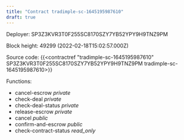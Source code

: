 ```yaml
---
title: "Contract tradimple-sc-1645195987610"
draft: true
---
```

Deployer: SP3Z3KVR3T0F255SC8170SZY7YB52YPY9H9TNZ9PM


 



Block height: 49299 (2022-02-18T15:02:57.000Z)

Source code: {{<contractref "tradimple-sc-1645195987610" SP3Z3KVR3T0F255SC8170SZY7YB52YPY9H9TNZ9PM tradimple-sc-1645195987610>}}

Functions:

* cancel-escrow _private_
* check-deal _private_
* check-deal-status _private_
* release-escrow _private_
* cancel _public_
* confirm-and-escrow _public_
* check-contract-status _read_only_
